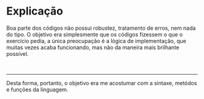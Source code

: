 <H1>Explicação</H1>

<p> Boa parte dos códigos não  possui robustez, tratamento de erros, nem nada do tipo. O objetivo era simplesmente que os códigos fizessem o que o exercício pedia, a única preocupação é a 
lógica de implementação, que muitas vezes acaba funcionando, mas não da maneira mais brilhante possível.</p>
<br>
<hr>
<p>Desta forma, portanto, o objetivo era me acostumar com a sintaxe, metódos e funções da linguagem.</p>
